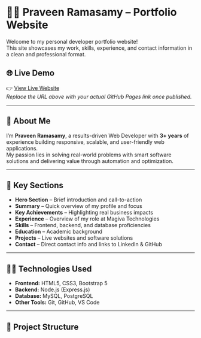 # 👨‍💻 Praveen Ramasamy – Portfolio Website

Welcome to my personal developer portfolio website!  
This site showcases my work, skills, experience, and contact information in a clean and professional format.

## 🌐 Live Demo

👉 [View Live Website](https://praveen-ramasamy.github.io/praveen-portfolio/)  
_Replace the URL above with your actual GitHub Pages link once published._

---

## 📌 About Me

I’m **Praveen Ramasamy**, a results-driven Web Developer with **3+ years** of experience building responsive, scalable, and user-friendly web applications.  
My passion lies in solving real-world problems with smart software solutions and delivering value through automation and optimization.

---

## 💼 Key Sections

- **Hero Section** – Brief introduction and call-to-action
- **Summary** – Quick overview of my profile and focus
- **Key Achievements** – Highlighting real business impacts
- **Experience** – Overview of my role at Magiva Technologies
- **Skills** – Frontend, backend, and database proficiencies
- **Education** – Academic background
- **Projects** – Live websites and software solutions
- **Contact** – Direct contact info and links to LinkedIn & GitHub

---

## 🧑‍💻 Technologies Used

- **Frontend:** HTML5, CSS3, Bootstrap 5  
- **Backend:** Node.js (Express.js)  
- **Database:** MySQL, PostgreSQL  
- **Other Tools:** Git, GitHub, VS Code

---

## 📂 Project Structure

